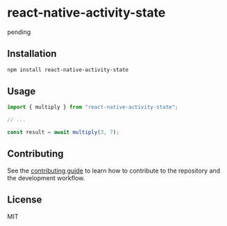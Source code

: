 # react-native-activity-state

pending

## Installation

```sh
npm install react-native-activity-state
```

## Usage

```js
import { multiply } from "react-native-activity-state";

// ...

const result = await multiply(3, 7);
```

## Contributing

See the [contributing guide](CONTRIBUTING.md) to learn how to contribute to the repository and the development workflow.

## License

MIT
